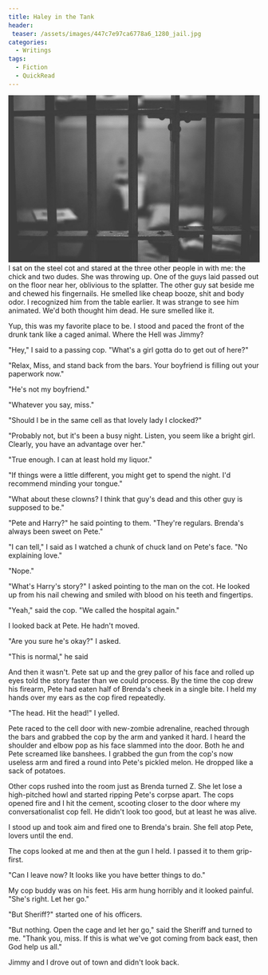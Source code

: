 ```yaml
---
title: Haley in the Tank
header:
 teaser: /assets/images/447c7e97ca6778a6_1280_jail.jpg
categories:
  - Writings
tags:
  - Fiction
  - QuickRead
---
```

<img src="/assets/images/447c7e97ca6778a6_1280_jail.jpg">I sat on the steel cot and stared at the three other people in with me: the chick and two dudes. She was throwing up. One of the guys laid passed out on the floor near her, oblivious to the splatter. The other guy sat beside me and chewed his fingernails. He smelled like cheap booze, shit and body odor. I recognized him from the table earlier. It was strange to see him animated. We'd both thought him dead. He sure smelled like it.

Yup, this was my favorite place to be. I stood and paced the front of the drunk tank like a caged animal. Where the Hell was Jimmy?

"Hey," I said to a passing cop. "What's a girl gotta do to get out of here?"

"Relax, Miss, and stand back from the bars. Your boyfriend is filling out your paperwork now."

"He's not my boyfriend."

"Whatever you say, miss."

"Should I be in the same cell as that lovely lady I clocked?"

"Probably not, but it's been a busy night. Listen, you seem like a bright girl. Clearly, you have an advantage over her."

"True enough. I can at least hold my liquor."

"If things were a little different, you might get to spend the night. I'd recommend minding your tongue."

"What about these clowns? I think that guy's dead and this other guy is supposed to be."

"Pete and Harry?" he said pointing to them. "They're regulars. Brenda's always been sweet on Pete."

"I can tell," I said as I watched a chunk of chuck land on Pete's face. "No explaining love."

"Nope."

"What's Harry's story?" I asked pointing to the man on the cot. He looked up from his nail chewing and smiled with blood on his teeth and fingertips.

"Yeah," said the cop. "We called the hospital again."

I looked back at Pete. He hadn't moved.

"Are you sure he's okay?" I asked.

"This is normal," he said

And then it wasn't. Pete sat up and the grey pallor of his face and rolled up eyes told the story faster than we could process. By the time the cop drew his firearm, Pete had eaten half of Brenda's cheek in a single bite. I held my hands over my ears as the cop fired repeatedly.

"The head. Hit the head!" I yelled.

Pete raced to the cell door with new-zombie adrenaline, reached through the bars and grabbed the cop by the arm and yanked it hard. I heard the shoulder and elbow pop as his face slammed into the door. Both he and Pete screamed like banshees. I grabbed the gun from the cop's now useless arm and fired a round into Pete's pickled melon. He dropped like a sack of potatoes.

Other cops rushed into the room just as Brenda turned Z. She let lose a high-pitched howl and started ripping Pete's corpse apart. The cops opened fire and I hit the cement, scooting closer to the door where my conversationalist cop fell. He didn't look too good, but at least he was alive.

I stood up and took aim and fired one to Brenda's brain. She fell atop Pete, lovers until the end.

The cops looked at me and then at the gun I held. I passed it to them grip-first.

"Can I leave now? It looks like you have better things to do."

My cop buddy was on his feet. His arm hung horribly and it looked painful. "She's right. Let her go."

"But Sheriff?" started one of his officers.

"But nothing. Open the cage and let her go," said the Sheriff and turned to me. "Thank you, miss. If this is what we've got coming from back east, then God help us all."

Jimmy and I drove out of town and didn't look back.